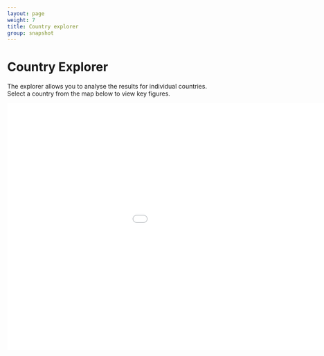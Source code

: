 ```yaml
---
layout: page
weight: 7
title: Country explorer
group: snapshot
---
```


# Country Explorer

<span class="lead">The explorer allows you to analyse the results for individual countries. Select a country from the map below to view key figures.</span>


<iframe src="/assets/odb-viz/map.html" frameborder="0" scrolling="no" height="570px" style="min-width: 1180px"></iframe>
